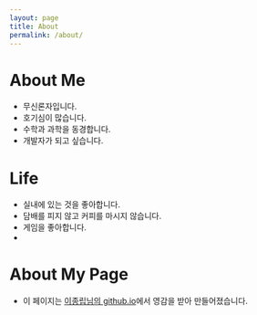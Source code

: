 ```yaml
---
layout: page
title: About
permalink: /about/
---
```


# About Me

* 무신론자입니다.
* 호기심이 많습니다.
* 수학과 과학을 동경합니다.
* 개발자가 되고 싶습니다.

# Life

* 실내에 있는 것을 좋아합니다.
* 담배를 피지 않고 커피를 마시지 않습니다.
* 게임을 좋아합니다.
* 
# About My Page
- 이 페이지는 [이종립님의 github.io](https://johngrib.github.io/)에서 영감을 받아 만들어졌습니다.

